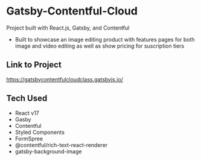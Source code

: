 # Gatsby-Contentful-Cloud

Project built with React.js, Gatsby, and Contentful

- Built to showcase an image editing product with features pages for both image and video editing as well as show pricing for suscription tiers

## Link to Project

https://gatsbycontentfulcloudclass.gatsbyjs.io/

## Tech Used

- React v17
- Gasby
- Contentful
- Styled Components
- FormSpree
- @contentful/rich-text-react-renderer
- gatsby-background-image
